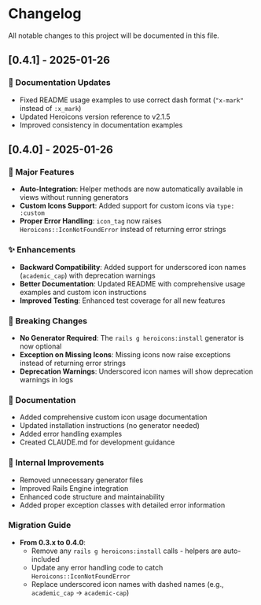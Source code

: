# Changelog

All notable changes to this project will be documented in this file.

## [0.4.1] - 2025-01-26

### 📝 Documentation Updates
- Fixed README usage examples to use correct dash format (`"x-mark"` instead of `:x_mark`)
- Updated Heroicons version reference to v2.1.5
- Improved consistency in documentation examples

## [0.4.0] - 2025-01-26

### 🚀 Major Features
- **Auto-Integration**: Helper methods are now automatically available in views without running generators
- **Custom Icons Support**: Added support for custom icons via `type: :custom`
- **Proper Error Handling**: `icon_tag` now raises `Heroicons::IconNotFoundError` instead of returning error strings

### ✨ Enhancements
- **Backward Compatibility**: Added support for underscored icon names (`academic_cap`) with deprecation warnings
- **Better Documentation**: Updated README with comprehensive usage examples and custom icon instructions
- **Improved Testing**: Enhanced test coverage for all new features

### 🔧 Breaking Changes
- **No Generator Required**: The `rails g heroicons:install` generator is now optional
- **Exception on Missing Icons**: Missing icons now raise exceptions instead of returning error strings
- **Deprecation Warnings**: Underscored icon names will show deprecation warnings in logs

### 📝 Documentation
- Added comprehensive custom icon usage documentation
- Updated installation instructions (no generator needed)
- Added error handling examples
- Created CLAUDE.md for development guidance

### 🧹 Internal Improvements
- Removed unnecessary generator files
- Improved Rails Engine integration
- Enhanced code structure and maintainability
- Added proper exception classes with detailed error information

### Migration Guide
- **From 0.3.x to 0.4.0**:
  - Remove any `rails g heroicons:install` calls - helpers are auto-included
  - Update any error handling code to catch `Heroicons::IconNotFoundError`
  - Replace underscored icon names with dashed names (e.g., `academic_cap` → `academic-cap`)